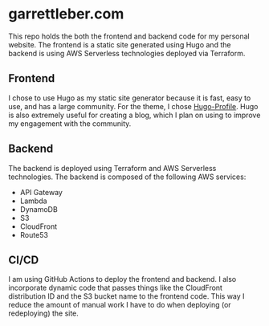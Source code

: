 # garrettleber.com

This repo holds the both the frontend and backend code for my personal website. The frontend is a static site generated using Hugo and the backend is using AWS Serverless technologies deployed via Terraform.

## Frontend

I chose to use Hugo as my static site generator because it is fast, easy to use, and has a large community. For the theme, I chose [Hugo-Profile](https://github.com/gurusabarish/hugo-profile). Hugo is also extremely useful for creating a blog, which I plan on using to improve my engagement with the community.

## Backend

The backend is deployed using Terraform and AWS Serverless technologies. The backend is composed of the following AWS services:

- API Gateway
- Lambda
- DynamoDB
- S3
- CloudFront
- Route53

## CI/CD

I am using GitHub Actions to deploy the frontend and backend. I also incorporate dynamic code that passes things like the CloudFront distribution ID and the S3 bucket name to the frontend code. This way I reduce the amount of manual work I have to do when deploying (or redeploying) the site.
